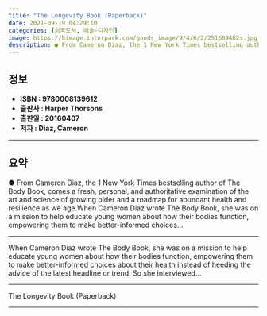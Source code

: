 ```yaml
---
title: "The Longevity Book (Paperback)"
date: 2021-09-19 04:29:10
categories: [외국도서, 예술-디자인]
image: https://bimage.interpark.com/goods_image/9/4/6/2/251689462s.jpg
description: ● From Cameron Diaz, the 1 New York Times bestselling author of The Body Book, comes a fresh, personal, and authoritative examination of the art and science of
---
```


## **정보**

- **ISBN : 9780008139612**
- **출판사 : Harper Thorsons**
- **출판일 : 20160407**
- **저자 : Diaz, Cameron**

------



## **요약**

●  From Cameron Diaz, the 1 New York Times bestselling author of The Body Book, comes a fresh, personal, and authoritative examination of the art and science of growing older and a roadmap for abundant health and resilience as we age.When Cameron Diaz wrote The Body Book, she was on a mission to help educate young women about how their bodies function, empowering them to make better-informed choices...

------

When Cameron Diaz wrote The Body Book, she was on a mission to help educate young women about how their bodies function, empowering them to make better-informed choices about their health instead of heeding the advice of the latest headline or trend. So she interviewed... 

------


The Longevity Book (Paperback) 

------


